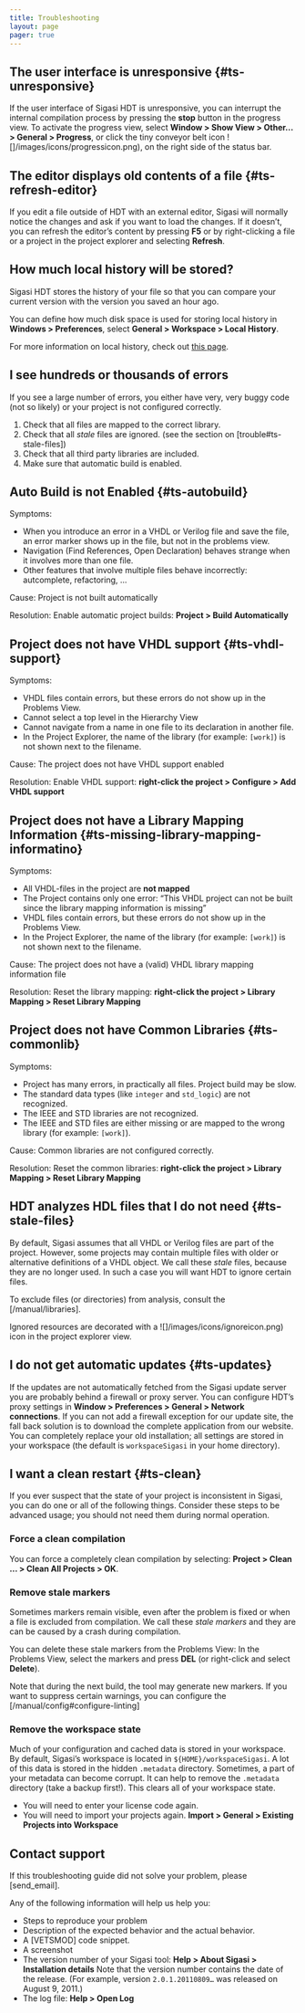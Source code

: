 ```yaml
---
title: Troubleshooting
layout: page 
pager: true
---
```


The user interface is unresponsive {#ts-unresponsive}
----------------------------------

If the user interface of Sigasi HDT is unresponsive, you can interrupt the internal compilation process by pressing the **stop** button in the progress view. To activate the progress view, select **Window > Show View > Other... > General > Progress**, or click the tiny conveyor belt icon ![]/images/icons/progressicon.png), on the right side of the status bar.

The editor displays old contents of a file {#ts-refresh-editor}
------------------------------------------

If you edit a file outside of HDT with an external editor, Sigasi will normally notice the changes and ask if you want to load the changes. If
it doesn’t, you can refresh the editor’s content by pressing **F5** or by right-clicking a file or a project in the project explorer and
selecting **Refresh**.

How much local history will be stored?
--------------------------------------

Sigasi HDT stores the history of your file so that you can compare your current version with the version you saved an hour ago.

You can define how much disk space is used for storing local history in **Windows > Preferences**, select **General > Workspace > Local History**.

For more information on local history, check out [this page](http://help.eclipse.org/help32/index.jsp?topic=/org.eclipse.platform.doc.user/gettingStarted/qs-55.htm).

I see hundreds or thousands of errors
-------------------------------------

If you see a large number of errors, you either have very, very buggy code (not so likely) or your project is not configured correctly.

1.  Check that all files are mapped to the correct library.
2.  Check that all *stale* files are ignored. (see the section on [trouble#ts-stale-files])
3.  Check that all third party libraries are included.
4.  Make sure that automatic build is enabled.

Auto Build is not Enabled {#ts-autobuild}
-------------------------

Symptoms:

-   When you introduce an error in a VHDL or Verilog file and save the file, an error marker shows up in the file, but not in the problems
    view.
-   Navigation (Find References, Open Declaration) behaves strange when it involves more than one file.
-   Other features that involve multiple files behave incorrectly: autcomplete, refactoring, ...

Cause: Project is not built automatically

Resolution: Enable automatic project builds: **Project > Build Automatically**

Project does not have VHDL support {#ts-vhdl-support}
----------------------------------

Symptoms:

-   VHDL files contain errors, but these errors do not show up in the Problems View.
-   Cannot select a top level in the Hierarchy View
-   Cannot navigate from a name in one file to its declaration in another file.
-   In the Project Explorer, the name of the library (for example: `[work]`) is not shown next to the filename.

Cause: The project does not have VHDL support enabled

Resolution: Enable VHDL support: **right-click the project > Configure > Add VHDL support**

Project does not have a Library Mapping Information {#ts-missing-library-mapping-informatino}
---------------------------------------------------

Symptoms:

-   All VHDL-files in the project are **not mapped**
-   The Project contains only one error: “This VHDL project can not be built since the library mapping information is missing”
-   VHDL files contain errors, but these errors do not show up in the Problems View.
-   In the Project Explorer, the name of the library (for example: `[work]`) is not shown next to the filename.

Cause: The project does not have a (valid) VHDL library mapping information file

Resolution: Reset the library mapping: **right-click the project > Library Mapping > Reset Library Mapping**

Project does not have Common Libraries {#ts-commonlib}
--------------------------------------

Symptoms:

-   Project has many errors, in practically all files. Project build may be slow.
-   The standard data types (like `integer` and `std_logic`) are not recognized.
-   The IEEE and STD libraries are not recognized.
-   The IEEE and STD files are either missing or are mapped to the wrong library (for example: `[work]`).

Cause: Common libraries are not configured correctly.

Resolution: Reset the common libraries: **right-click the project > Library Mapping > Reset Library Mapping**

HDT analyzes HDL files that I do not need {#ts-stale-files}
-----------------------------------------

By default, Sigasi assumes that all VHDL or Verilog files are part of the project. However, some projects may contain multiple files with older or alternative definitions of a VHDL object. We call these *stale* files, because they are no longer used. In such a case you will want HDT to ignore certain files.

To exclude files (or directories) from analysis, consult the [/manual/libraries].

Ignored resources are decorated with a ![]/images/icons/ignoreicon.png) icon in the project explorer view.

I do not get automatic updates {#ts-updates}
------------------------------

If the updates are not automatically fetched from the Sigasi update server you are probably behind a firewall or proxy server. You can configure HDT’s proxy settings in **Window > Preferences > General > Network connections**. If you can not add a firewall exception for our update site, the fall back solution is to download the complete application from our website. You can completely replace your old installation; all settings are stored in your workspace (the default is
`workspaceSigasi` in your home directory).

I want a clean restart {#ts-clean}
----------------------

If you ever suspect that the state of your project is inconsistent in Sigasi, you can do one or all of the following things. Consider these
steps to be advanced usage; you should not need them during normal operation.

### Force a clean compilation

You can force a completely clean compilation by selecting: **Project > Clean … > Clean All Projects > OK**.

### Remove stale markers

Sometimes markers remain visible, even after the problem is fixed or when a file is excluded from compilation. We call these *stale markers* and they are can be caused by a crash during compilation.

You can delete these stale markers from the Problems View: In the Problems View, select the markers and press **DEL** (or right-click and select **Delete**).

Note that during the next build, the tool may generate new markers. If you want to suppress certain warnings, you can configure the [/manual/config#configure-linting]

### Remove the workspace state

Much of your configuration and cached data is stored in your workspace. By default, Sigasi’s workspace is located in `${HOME}/workspaceSigasi`.
A lot of this data is stored in the hidden `.metadata` directory. Sometimes, a part of your metadata can become corrupt. It can help to
remove the `.metadata` directory (take a backup first!). This clears all of your workspace state.

-   You will need to enter your license code again.
-   You will need to import your projects again. **Import > General > Existing Projects into Workspace**

Contact support
---------------

If this troubleshooting guide did not solve your problem, please [send_email].

Any of the following information will help us help you:

-   Steps to reproduce your problem
-   Description of the expected behavior and the actual behavior.
-   A [VETSMOD] code snippet.
-   A screenshot
-   The version number of your Sigasi tool: **Help > About Sigasi > Installation details** Note that the version number contains the date of the release. (For example, version `2.0.1.20110809…` was released on August 9, 2011.)
-   The log file: **Help > Open Log**

